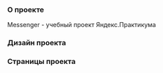 ### **О проекте**
Messenger - учебный проект Яндекс.Практикума

### **Дизайн проекта**

### **Страницы проекта**
